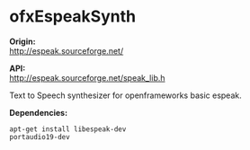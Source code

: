 # ofxEspeakSynth

<b>Origin:</b><br>
http://espeak.sourceforge.net/

<b>API:</b><br>
http://espeak.sourceforge.net/speak_lib.h

Text to Speech synthesizer for openframeworks basic espeak.

<b>Dependencies:</b><br>

<code><pre>apt-get install libespeak-dev portaudio19-dev</pre></code>
